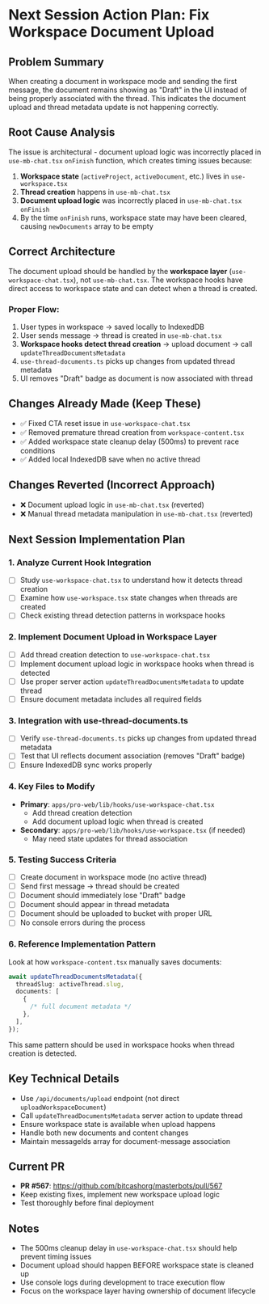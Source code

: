 # Next Session Action Plan: Fix Workspace Document Upload

## Problem Summary

When creating a document in workspace mode and sending the first message, the document remains showing as "Draft" in the UI instead of being properly associated with the thread. This indicates the document upload and thread metadata update is not happening correctly.

## Root Cause Analysis

The issue is architectural - document upload logic was incorrectly placed in `use-mb-chat.tsx` `onFinish` function, which creates timing issues because:

1. **Workspace state** (`activeProject`, `activeDocument`, etc.) lives in `use-workspace.tsx`
2. **Thread creation** happens in `use-mb-chat.tsx`
3. **Document upload logic** was incorrectly placed in `use-mb-chat.tsx` `onFinish`
4. By the time `onFinish` runs, workspace state may have been cleared, causing `newDocuments` array to be empty

## Correct Architecture

The document upload should be handled by the **workspace layer** (`use-workspace-chat.tsx`), not `use-mb-chat.tsx`. The workspace hooks have direct access to workspace state and can detect when a thread is created.

### Proper Flow:

1. User types in workspace → saved locally to IndexedDB
2. User sends message → thread is created in `use-mb-chat.tsx`
3. **Workspace hooks detect thread creation** → upload document → call `updateThreadDocumentsMetadata`
4. `use-thread-documents.ts` picks up changes from updated thread metadata
5. UI removes "Draft" badge as document is now associated with thread

## Changes Already Made (Keep These)

- ✅ Fixed CTA reset issue in `use-workspace-chat.tsx`
- ✅ Removed premature thread creation from `workspace-content.tsx`
- ✅ Added workspace state cleanup delay (500ms) to prevent race conditions
- ✅ Added local IndexedDB save when no active thread

## Changes Reverted (Incorrect Approach)

- ❌ Document upload logic in `use-mb-chat.tsx` (reverted)
- ❌ Manual thread metadata manipulation in `use-mb-chat.tsx` (reverted)

## Next Session Implementation Plan

### 1. Analyze Current Hook Integration

- [ ] Study `use-workspace-chat.tsx` to understand how it detects thread creation
- [ ] Examine how `use-workspace.tsx` state changes when threads are created
- [ ] Check existing thread detection patterns in workspace hooks

### 2. Implement Document Upload in Workspace Layer

- [ ] Add thread creation detection to `use-workspace-chat.tsx`
- [ ] Implement document upload logic in workspace hooks when thread is detected
- [ ] Use proper server action `updateThreadDocumentsMetadata` to update thread
- [ ] Ensure document metadata includes all required fields

### 3. Integration with use-thread-documents.ts

- [ ] Verify `use-thread-documents.ts` picks up changes from updated thread metadata
- [ ] Test that UI reflects document association (removes "Draft" badge)
- [ ] Ensure IndexedDB sync works properly

### 4. Key Files to Modify

- **Primary**: `apps/pro-web/lib/hooks/use-workspace-chat.tsx`
  - Add thread creation detection
  - Add document upload logic when thread is created
- **Secondary**: `apps/pro-web/lib/hooks/use-workspace.tsx` (if needed)
  - May need state updates for thread association

### 5. Testing Success Criteria

- [ ] Create document in workspace mode (no active thread)
- [ ] Send first message → thread should be created
- [ ] Document should immediately lose "Draft" badge
- [ ] Document should appear in thread metadata
- [ ] Document should be uploaded to bucket with proper URL
- [ ] No console errors during the process

### 6. Reference Implementation Pattern

Look at how `workspace-content.tsx` manually saves documents:

```typescript
await updateThreadDocumentsMetadata({
  threadSlug: activeThread.slug,
  documents: [
    {
      /* full document metadata */
    },
  ],
});
```

This same pattern should be used in workspace hooks when thread creation is detected.

## Key Technical Details

- Use `/api/documents/upload` endpoint (not direct `uploadWorkspaceDocument`)
- Call `updateThreadDocumentsMetadata` server action to update thread
- Ensure workspace state is available when upload happens
- Handle both new documents and content changes
- Maintain messageIds array for document-message association

## Current PR

- **PR #567**: https://github.com/bitcashorg/masterbots/pull/567
- Keep existing fixes, implement new workspace upload logic
- Test thoroughly before final deployment

## Notes

- The 500ms cleanup delay in `use-workspace-chat.tsx` should help prevent timing issues
- Document upload should happen BEFORE workspace state is cleaned up
- Use console logs during development to trace execution flow
- Focus on the workspace layer having ownership of document lifecycle
